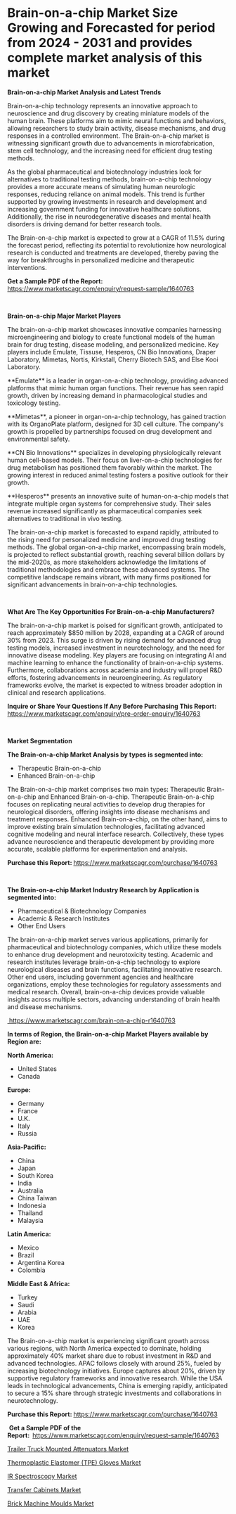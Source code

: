 <p><h1>Brain-on-a-chip Market Size Growing and Forecasted for period from 2024 - 2031 and provides complete market analysis of this market</h1></p><p><strong>Brain-on-a-chip Market Analysis and Latest Trends</strong></p>
<p><p>Brain-on-a-chip technology represents an innovative approach to neuroscience and drug discovery by creating miniature models of the human brain. These platforms aim to mimic neural functions and behaviors, allowing researchers to study brain activity, disease mechanisms, and drug responses in a controlled environment. The Brain-on-a-chip market is witnessing significant growth due to advancements in microfabrication, stem cell technology, and the increasing need for efficient drug testing methods. </p><p>As the global pharmaceutical and biotechnology industries look for alternatives to traditional testing methods, brain-on-a-chip technology provides a more accurate means of simulating human neurologic responses, reducing reliance on animal models. This trend is further supported by growing investments in research and development and increasing government funding for innovative healthcare solutions. Additionally, the rise in neurodegenerative diseases and mental health disorders is driving demand for better research tools. </p><p>The Brain-on-a-chip market is expected to grow at a CAGR of 11.5% during the forecast period, reflecting its potential to revolutionize how neurological research is conducted and treatments are developed, thereby paving the way for breakthroughs in personalized medicine and therapeutic interventions.</p></p>
<p><strong>Get a Sample PDF of the Report:&nbsp;</strong> <a href="https://www.marketscagr.com/enquiry/request-sample/1640763?utm_campaign=1576&utm_medium=2&utm_source=Github&utm_content=ia&utm_term=11102024&utm_id=brain-on-a-chip">https://www.marketscagr.com/enquiry/request-sample/1640763</a></p>
<p>&nbsp;</p>
<p><strong>Brain-on-a-chip Major Market Players</strong></p>
<p><p>The brain-on-a-chip market showcases innovative companies harnessing microengineering and biology to create functional models of the human brain for drug testing, disease modeling, and personalized medicine. Key players include Emulate, Tissuse, Hesperos, CN Bio Innovations, Draper Laboratory, Mimetas, Nortis, Kirkstall, Cherry Biotech SAS, and Else Kooi Laboratory.</p><p>**Emulate** is a leader in organ-on-a-chip technology, providing advanced platforms that mimic human organ functions. Their revenue has seen rapid growth, driven by increasing demand in pharmacological studies and toxicology testing.</p><p>**Mimetas**, a pioneer in organ-on-a-chip technology, has gained traction with its OrganoPlate platform, designed for 3D cell culture. The company's growth is propelled by partnerships focused on drug development and environmental safety.</p><p>**CN Bio Innovations** specializes in developing physiologically relevant human cell-based models. Their focus on liver-on-a-chip technologies for drug metabolism has positioned them favorably within the market. The growing interest in reduced animal testing fosters a positive outlook for their growth.</p><p>**Hesperos** presents an innovative suite of human-on-a-chip models that integrate multiple organ systems for comprehensive study. Their sales revenue increased significantly as pharmaceutical companies seek alternatives to traditional in vivo testing.</p><p>The brain-on-a-chip market is forecasted to expand rapidly, attributed to the rising need for personalized medicine and improved drug testing methods. The global organ-on-a-chip market, encompassing brain models, is projected to reflect substantial growth, reaching several billion dollars by the mid-2020s, as more stakeholders acknowledge the limitations of traditional methodologies and embrace these advanced systems. The competitive landscape remains vibrant, with many firms positioned for significant advancements in brain-on-a-chip technologies.</p></p>
<p>&nbsp;</p>
<p><strong>What Are The Key Opportunities For Brain-on-a-chip Manufacturers?</strong></p>
<p><p>The brain-on-a-chip market is poised for significant growth, anticipated to reach approximately $850 million by 2028, expanding at a CAGR of around 30% from 2023. This surge is driven by rising demand for advanced drug testing models, increased investment in neurotechnology, and the need for innovative disease modeling. Key players are focusing on integrating AI and machine learning to enhance the functionality of brain-on-a-chip systems. Furthermore, collaborations across academia and industry will propel R&D efforts, fostering advancements in neuroengineering. As regulatory frameworks evolve, the market is expected to witness broader adoption in clinical and research applications.</p></p>
<p><strong>Inquire or Share Your Questions If Any Before Purchasing This Report:</strong> <a href="https://www.marketscagr.com/enquiry/pre-order-enquiry/1640763?utm_campaign=1576&utm_medium=2&utm_source=Github&utm_content=ia&utm_term=11102024&utm_id=brain-on-a-chip">https://www.marketscagr.com/enquiry/pre-order-enquiry/1640763</a></p>
<p>&nbsp;</p>
<p><strong>Market Segmentation</strong></p>
<p><strong>The Brain-on-a-chip Market Analysis by types is segmented into:</strong></p>
<p><ul><li>Therapeutic Brain-on-a-chip</li><li>Enhanced Brain-on-a-chip</li></ul></p>
<p><p>The Brain-on-a-chip market comprises two main types: Therapeutic Brain-on-a-chip and Enhanced Brain-on-a-chip. Therapeutic Brain-on-a-chip focuses on replicating neural activities to develop drug therapies for neurological disorders, offering insights into disease mechanisms and treatment responses. Enhanced Brain-on-a-chip, on the other hand, aims to improve existing brain simulation technologies, facilitating advanced cognitive modeling and neural interface research. Collectively, these types advance neuroscience and therapeutic development by providing more accurate, scalable platforms for experimentation and analysis.</p></p>
<p><strong>Purchase this Report:&nbsp;</strong><a href="https://www.marketscagr.com/purchase/1640763?utm_campaign=1576&utm_medium=2&utm_source=Github&utm_content=ia&utm_term=11102024&utm_id=brain-on-a-chip">https://www.marketscagr.com/purchase/1640763</a></p>
<p>&nbsp;</p>
<p><strong>The Brain-on-a-chip Market Industry Research by Application is segmented into:</strong></p>
<p><ul><li>Pharmaceutical & Biotechnology Companies</li><li>Academic & Research Institutes</li><li>Other End Users</li></ul></p>
<p><p>The brain-on-a-chip market serves various applications, primarily for pharmaceutical and biotechnology companies, which utilize these models to enhance drug development and neurotoxicity testing. Academic and research institutes leverage brain-on-a-chip technology to explore neurological diseases and brain functions, facilitating innovative research. Other end users, including government agencies and healthcare organizations, employ these technologies for regulatory assessments and medical research. Overall, brain-on-a-chip devices provide valuable insights across multiple sectors, advancing understanding of brain health and disease mechanisms.</p></p>
<p><a href="https://www.marketscagr.com/brain-on-a-chip-r1640763?utm_campaign=1576&utm_medium=2&utm_source=Github&utm_content=ia&utm_term=11102024&utm_id=brain-on-a-chip">&nbsp;https://www.marketscagr.com/brain-on-a-chip-r1640763</a></p>
<p><strong>In terms of Region, the Brain-on-a-chip Market Players available by Region are:</strong></p>
<p>
    <p> <strong> North America: </strong>
        <ul>
            <li>United States</li>
            <li>Canada</li>
        </ul>
        </p> 
    <p> <strong> Europe: </strong>
        <ul>
            <li>Germany</li>
            <li>France</li>
            <li>U.K.</li>
            <li>Italy</li>
            <li>Russia</li>
        </ul>
        </p> 
    <p> <strong> Asia-Pacific: </strong>
        <ul>
            <li>China</li>
            <li>Japan</li>
            <li>South Korea</li>
            <li>India</li>
            <li>Australia</li>
            <li>China Taiwan</li>
            <li>Indonesia</li>
            <li>Thailand</li>
            <li>Malaysia</li>
        </ul>
        </p> 
    <p> <strong> Latin America: </strong>
        <ul>
            <li>Mexico</li>
            <li>Brazil</li>
            <li>Argentina Korea</li>
            <li>Colombia</li>
        </ul>
        </p> 
    <p> <strong> Middle East & Africa: </strong>
        <ul>
            <li>Turkey</li>
            <li>Saudi</li>
            <li>Arabia</li>
            <li>UAE</li>
            <li>Korea</li>
        </ul>
    </p>
    </p>
<p><p>The Brain-on-a-chip market is experiencing significant growth across various regions, with North America expected to dominate, holding approximately 40% market share due to robust investment in R&D and advanced technologies. APAC follows closely with around 25%, fueled by increasing biotechnology initiatives. Europe captures about 20%, driven by supportive regulatory frameworks and innovative research. While the USA leads in technological advancements, China is emerging rapidly, anticipated to secure a 15% share through strategic investments and collaborations in neurotechnology.</p></p>
<p><strong>Purchase this Report: </strong><a href="https://www.marketscagr.com/purchase/1640763?utm_campaign=1576&utm_medium=2&utm_source=Github&utm_content=ia&utm_term=11102024&utm_id=brain-on-a-chip">https://www.marketscagr.com/purchase/1640763</a></p>
<p>&nbsp;<strong>Get a Sample PDF of the Report:&nbsp;&nbsp;</strong><a href="https://www.marketscagr.com/enquiry/request-sample/1640763?utm_campaign=1576&utm_medium=2&utm_source=Github&utm_content=ia&utm_term=11102024&utm_id=brain-on-a-chip">https://www.marketscagr.com/enquiry/request-sample/1640763</a></p>
<p><strong></strong></p>
<p><p><a href="https://www.linkedin.com/pulse/regional-adaptations-trailer-truck-mounted-attenuators-kjuxc?utm_campaign=1576&utm_medium=2&utm_source=Github&utm_content=ia&utm_term=11102024&utm_id=brain-on-a-chip">Trailer Truck Mounted Attenuators Market</a></p><p><a href="https://github.com/NarcisoFerry/Market-Research-Report-List-1/blob/main/thermoplastic-elastomer-tpe-gloves-market.md?utm_campaign=1576&utm_medium=2&utm_source=Github&utm_content=ia&utm_term=11102024&utm_id=brain-on-a-chip">Thermoplastic Elastomer (TPE) Gloves Market</a></p><p><a href="https://issuu.com/reportprime-2/docs/ir-spectroscopy-market-size-2030.pp_4dcb123d7ca337?utm_campaign=1576&utm_medium=2&utm_source=Github&utm_content=ia&utm_term=11102024&utm_id=brain-on-a-chip">IR Spectroscopy Market</a></p><p><a href="https://github.com/FosterFahey91/Market-Research-Report-List-1/blob/main/transfer-cabinets-market.md?utm_campaign=1576&utm_medium=2&utm_source=Github&utm_content=ia&utm_term=11102024&utm_id=brain-on-a-chip">Transfer Cabinets Market</a></p><p><a href="https://www.linkedin.com/pulse/insights-brick-machine-moulds-market-size-which-expanding-jo1ce?utm_campaign=1576&utm_medium=2&utm_source=Github&utm_content=ia&utm_term=11102024&utm_id=brain-on-a-chip">Brick Machine Moulds Market</a></p></p>
